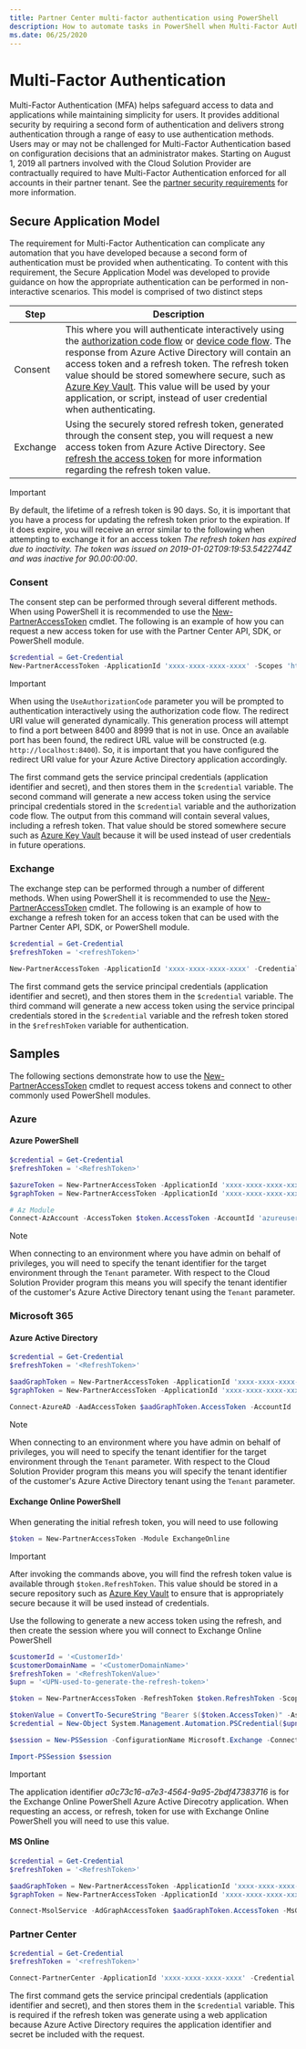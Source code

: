 ```yaml
---
title: Partner Center multi-factor authentication using PowerShell 
description: How to automate tasks in PowerShell when Multi-Factor Authentication is enforced.
ms.date: 06/25/2020
---
```


# Multi-Factor Authentication

Multi-Factor Authentication (MFA) helps safeguard access to data and applications while maintaining simplicity for users. It provides additional security by requiring a second form of authentication and delivers strong authentication through a range of easy to use authentication methods. Users may or may not be challenged for Multi-Factor Authentication based on configuration decisions that an administrator makes. Starting on August 1, 2019 all partners involved with the Cloud Solution Provider are contractually required to have Multi-Factor Authentication enforced for all accounts in their partner tenant. See the [partner security requirements](/partner-center/partner-security-requirements) for more information.

## Secure Application Model

The requirement for Multi-Factor Authentication can complicate any automation that you have developed because a second form of authentication must be provided when authenticating. To content with this requirement, the Secure Application Model was developed to provide guidance on how the appropriate authentication can be performed in non-interactive scenarios. This model is comprised of two distinct steps

| Step | Description |
| ---- | ----------- |
| Consent  | This where you will authenticate interactively using the [authorization code flow](/azure/active-directory/develop/v2-oauth2-auth-code-flow) or [device code flow](/azure/active-directory/develop/v2-oauth2-device-code). The response from Azure Active Directory will contain an access token and a refresh token. The refresh token value should be stored somewhere secure, such as [Azure Key Vault](/azure/key-vault/key-vault-whatis). This value will be used by your application, or script, instead of user credential when authenticating.  |
| Exchange | Using the securely stored refresh token, generated through the consent step, you will request a new access token from Azure Active Directory. See [refresh the access token](/azure/active-directory/develop/v2-oauth2-auth-code-flow#refresh-the-access-token) for more information regarding the refresh token value. |

> [!IMPORTANT]
> By default, the lifetime of a refresh token is 90 days. So, it is important that you have a process for updating the refresh token prior to the expiration. If it does expire, you will receive an error similar to the following when attempting to exchange it for an access token *The refresh token has expired due to inactivity. The token was issued on 2019-01-02T09:19:53.5422744Z and was inactive for 90.00:00:00*.

### Consent

The consent step can be performed through several different methods. When using PowerShell it is recommended to use the [New-PartnerAccessToken](/powershell/module/partnercenter/new-partneraccesstoken) cmdlet. The following is an example of how you can request a new access token for use with the Partner Center API, SDK, or PowerShell module.

```powershell
$credential = Get-Credential
New-PartnerAccessToken -ApplicationId 'xxxx-xxxx-xxxx-xxxx' -Scopes 'https://api.partnercenter.microsoft.com/user_impersonation' -ServicePrincipal -Credential $credential -Tenant 'yyyy-yyyy-yyyy-yyyy' -UseAuthorizationCode
```

> [!IMPORTANT]
> When using the `UseAuthorizationCode` parameter you will be prompted to authentication interactively using the authorization code flow. The redirect URI value will generated dynamically. This generation process will attempt to find a port between 8400 and 8999 that is not in use. Once an available port has been found, the redirect URL value will be constructed (e.g. `http://localhost:8400`). So, it is important that you have configured the redirect URI value for your Azure Active Directory application accordingly.

The first command gets the service principal credentials (application identifier and secret), and then stores them in the `$credential` variable. The second command will generate a new access token using the service principal credentials stored in the `$credential` variable and the authorization code flow. The output from this command will contain several values, including a refresh token. That value should be stored somewhere secure such as [Azure Key Vault](/azure/key-vault/key-vault-whatis) because it will be used instead of user credentials in future operations.

### Exchange

The exchange step can be performed through a number of different methods. When using PowerShell it is recommended to use the [New-PartnerAccessToken](/powershell/module/partnercenter/new-partneraccesstoken) cmdlet. The following is an example of how to exchange a refresh token for an access token that can be used with the Partner Center API, SDK, or PowerShell module.

```powershell
$credential = Get-Credential
$refreshToken = '<refreshToken>'

New-PartnerAccessToken -ApplicationId 'xxxx-xxxx-xxxx-xxxx' -Credential $credential -RefreshToken $refreshToken -Scopes 'https://api.partnercenter.microsoft.com/user_impersonation' -ServicePrincipal -Tenant 'yyyy-yyyy-yyyy-yyyy'
```

The first command gets the service principal credentials (application identifier and secret), and then stores them in the `$credential` variable. The third command will generate a new access token using the service principal credentials stored in the `$credential` variable and the refresh token stored in the `$refreshToken` variable for authentication.

## Samples

The following sections demonstrate how to use the [New-PartnerAccessToken](/powershell/module/partnercenter/new-partneraccesstoken) cmdlet to request access tokens and connect to other commonly used PowerShell modules.

### Azure

#### Azure PowerShell

```powershell
$credential = Get-Credential
$refreshToken = '<RefreshToken>'

$azureToken = New-PartnerAccessToken -ApplicationId 'xxxx-xxxx-xxxx-xxxx' -Credential $credential -RefreshToken $refreshToken -Scopes 'https://management.azure.com//user_impersonation' -ServicePrincipal -Tenant 'yyyy-yyyy-yyyy-yyyy'
$graphToken = New-PartnerAccessToken -ApplicationId 'xxxx-xxxx-xxxx-xxxx' -Credential $credential -RefreshToken $refreshToken -Scopes 'https://graph.windows.net/.default' -ServicePrincipal -Tenant 'yyyy-yyyy-yyyy-yyyy'

# Az Module
Connect-AzAccount -AccessToken $token.AccessToken -AccountId 'azureuser@contoso.com' -GraphAccessToken $graphToken.AccessToken -TenantId 'xxxx-xxxx-xxxx-xxxx'
```

> [!NOTE]
> When connecting to an environment where you have admin on behalf of privileges, you will need to specify the tenant identifier for the target environment through the `Tenant` parameter. With respect to the Cloud Solution Provider program this means you will specify the tenant identifier of the customer's Azure Active Directory tenant using the `Tenant` parameter.

### Microsoft 365

#### Azure Active Directory

```powershell
$credential = Get-Credential
$refreshToken = '<RefreshToken>'

$aadGraphToken = New-PartnerAccessToken -ApplicationId 'xxxx-xxxx-xxxx-xxxx' -Credential $credential -RefreshToken $refreshToken -Scopes 'https://graph.windows.net/.default' -ServicePrincipal -Tenant 'yyyy-yyyy-yyyy-yyyy'
$graphToken = New-PartnerAccessToken -ApplicationId 'xxxx-xxxx-xxxx-xxxx' -Credential $credential -RefreshToken $refreshToken -Scopes 'https://graph.microsoft.com/.default' -ServicePrincipal -Tenant 'yyyy-yyyy-yyyy-yyyy'

Connect-AzureAD -AadAccessToken $aadGraphToken.AccessToken -AccountId 'azureuser@contoso.com' -MsAccessToken $graphToken.AccessToken
```

> [!NOTE]
> When connecting to an environment where you have admin on behalf of privileges, you will need to specify the tenant identifier for the target environment through the `Tenant` parameter. With respect to the Cloud Solution Provider program this means you will specify the tenant identifier of the customer's Azure Active Directory tenant using the `Tenant` parameter.

#### Exchange Online PowerShell

When generating the initial refresh token, you will need to use following

```powershell
$token = New-PartnerAccessToken -Module ExchangeOnline
``` 

> [!IMPORTANT]
> After invoking the commands above, you will find the refresh token value is available through `$token.RefreshToken`. This value should be stored in a secure repository such as [Azure Key Vault](https://azure.microsoft.com/services/key-vault/) to ensure that is appropriately secure because it will be used instead of credentials.

Use the following to generate a new access token using the refresh, and then create the session where you will connect to Exchange Online PowerShell

```powershell
$customerId = '<CustomerId>'
$customerDomainName = '<CustomerDomainName>'
$refreshToken = '<RefreshTokenValue>'
$upn = '<UPN-used-to-generate-the-refresh-token>'

$token = New-PartnerAccessToken -RefreshToken $token.RefreshToken -Scopes 'https://outlook.office365.com/.default' -Tenant $customerId -ApplicationId 'a0c73c16-a7e3-4564-9a95-2bdf47383716'

$tokenValue = ConvertTo-SecureString "Bearer $($token.AccessToken)" -AsPlainText -Force
$credential = New-Object System.Management.Automation.PSCredential($upn, $tokenValue)

$session = New-PSSession -ConfigurationName Microsoft.Exchange -ConnectionUri "https://outlook.office365.com/powershell-liveid?DelegatedOrg=$($customerDomainName)&BasicAuthToOAuthConversion=true" -Credential $credential -Authentication Basic -AllowRedirection

Import-PSSession $session
```

> [!IMPORTANT]
> The application identifier *a0c73c16-a7e3-4564-9a95-2bdf47383716* is for the Exchange Online PowerShell Azure Active Direcotry application. When requesting an access, or refresh, token for use with Exchange Online PowerShell you will need to use this value. 

#### MS Online

```powershell
$credential = Get-Credential
$refreshToken = '<RefreshToken>'

$aadGraphToken = New-PartnerAccessToken -ApplicationId 'xxxx-xxxx-xxxx-xxxx' -Credential $credential -RefreshToken $refreshToken -Scopes 'https://graph.windows.net/.default' -ServicePrincipal -Tenant 'yyyy-yyyy-yyyy-yyyy'
$graphToken = New-PartnerAccessToken -ApplicationId 'xxxx-xxxx-xxxx-xxxx' -Credential $credential -RefreshToken $refreshToken -Scopes 'https://graph.microsoft.com/.default' -ServicePrincipal -Tenant 'yyyy-yyyy-yyyy-yyyy'

Connect-MsolService -AdGraphAccessToken $aadGraphToken.AccessToken -MsGraphAccessToken $graphToken.AccessToken
```

### Partner Center

```powershell
$credential = Get-Credential
$refreshToken = '<refreshToken>'

Connect-PartnerCenter -ApplicationId 'xxxx-xxxx-xxxx-xxxx' -Credential $credential -RefreshToken $refreshToken
```

The first command gets the service principal credentials (application identifier and secret), and then stores them in the `$credential` variable. This is required if the refresh token was generate using a web application because Azure Active Directory requires the application identifier and secret be included with the request.
